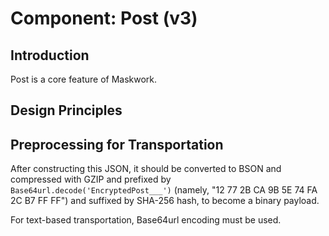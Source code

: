 # Component: Post (v3)

## Introduction

Post is a core feature of Maskwork.

## Design Principles

## Preprocessing for Transportation

After constructing this JSON, it should be converted to BSON and compressed with GZIP and prefixed by `Base64url.decode('EncryptedPost___')` (namely, "12 77 2B CA 9B 5E 74 FA 2C B7 FF FF") and suffixed by SHA-256 hash, to become a binary payload.

For text-based transportation, Base64url encoding must be used.
